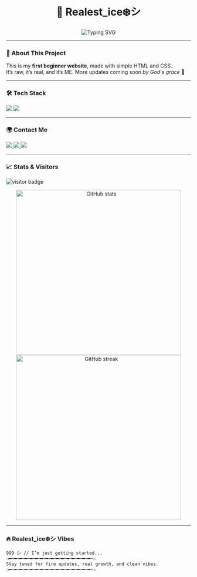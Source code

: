 <h1 align="center">
  🧊 Realest_ice❄️シ︎
</h1>

<p align="center">
  <img src="https://readme-typing-svg.demolab.com?font=Fira+Code&pause=1000&color=00F7FF&center=true&vCenter=true&width=435&lines=Hey+I'm+Immanuel+シ︎+aka+Realest_ice❄️;This+is+my+first+website+ever+🥴;Stay+tuned+for+updates+💙" alt="Typing SVG" />
</p>

---

### 🧠 About This Project

This is my **first beginner website**, made with simple HTML and CSS.  
It’s raw, it’s real, and it’s ME. More updates coming soon *by God's grace* 💙

---

### 🛠 Tech Stack

<p align="left">
  <img src="https://img.shields.io/badge/HTML-F16529?style=for-the-badge&logo=html5&logoColor=white"/>
  <img src="https://img.shields.io/badge/CSS-2965f1?style=for-the-badge&logo=css3&logoColor=white"/>
</p>

---

### 🌍 Contact Me

<p>
  <a href="https://wa.me/2349126807818" target="_blank">
    <img src="https://img.shields.io/badge/WhatsApp-25D366?style=for-the-badge&logo=whatsapp&logoColor=white" />
  </a>
  <a href="https://t.me/Imma_nuel999" target="_blank">
    <img src="https://img.shields.io/badge/Telegram-0088cc?style=for-the-badge&logo=telegram&logoColor=white" />
  </a>
  <a href="https://whatsapp.com/" target="_blank">
    <img src="https://img.shields.io/badge/Channel-075E54?style=for-the-badge&logo=whatsapp&logoColor=white" />
  </a>
</p>

---

### 📈 Stats & Visitors

<p align="left">
  <img src="https://komarev.com/ghpvc/?username=Realest-ice&label=Profile+Views&color=brightgreen" alt="visitor badge"/>
</p>

<p align="center">
  <img src="https://github-readme-stats.vercel.app/api?username=Realest-ice&show_icons=true&theme=tokyonight&hide_title=true&hide_rank=true" alt="GitHub stats" width="450"/>
  <img src="https://github-readme-streak-stats.herokuapp.com/?user=Realest-ice&theme=tokyonight" alt="GitHub streak" width="450"/>
</p>

---

### 🔥 Realest_ice❄️シ︎ Vibes

```txt
999 シ︎ // I’m just getting started...
❍━─━─━─━─━─━─━─━─━─━─━─━─━─━─━─━─❍
Stay tuned for fire updates, real growth, and clean vibes.
❍━─━─━─━─━─━─━─━─━─━─━─━─━─━─━─━─❍
